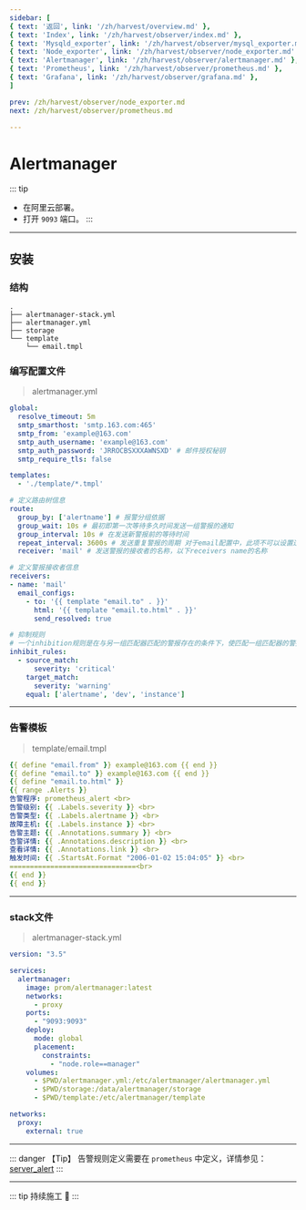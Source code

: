 ```yaml
---
sidebar: [
{ text: '返回', link: '/zh/harvest/overview.md' },
{ text: 'Index', link: '/zh/harvest/observer/index.md' },
{ text: 'Mysqld_exporter', link: '/zh/harvest/observer/mysql_exporter.md' },
{ text: 'Node_exporter', link: '/zh/harvest/observer/node_exporter.md' },
{ text: 'Alertmanager', link: '/zh/harvest/observer/alertmanager.md' },
{ text: 'Prometheus', link: '/zh/harvest/observer/prometheus.md' },
{ text: 'Grafana', link: '/zh/harvest/observer/grafana.md' },
]

prev: /zh/harvest/observer/node_exporter.md
next: /zh/harvest/observer/prometheus.md

---
```


# Alertmanager

::: tip
- 在阿里云部署。
- 打开 `9093` 端口。
:::

---

## 安装

### 结构

```text
.
├── alertmanager-stack.yml
├── alertmanager.yml
├── storage
└── template
    └── email.tmpl
```

### 编写配置文件

> alertmanager.yml

```yaml
global:
  resolve_timeout: 5m
  smtp_smarthost: 'smtp.163.com:465'
  smtp_from: 'example@163.com'
  smtp_auth_username: 'example@163.com'
  smtp_auth_password: 'JRROCBSXXXAWNSXD' # 邮件授权秘钥
  smtp_require_tls: false

templates:
  - './template/*.tmpl'

# 定义路由树信息
route:
  group_by: ['alertname'] # 报警分组依据
  group_wait: 10s # 最初即第一次等待多久时间发送一组警报的通知
  group_interval: 10s # 在发送新警报前的等待时间
  repeat_interval: 3600s # 发送重复警报的周期 对于email配置中，此项不可以设置过低，否则将会由于邮件发送太多频繁，被smtp服务器拒绝
  receiver: 'mail' # 发送警报的接收者的名称，以下receivers name的名称

# 定义警报接收者信息
receivers:
- name: 'mail'
  email_configs:
    - to: '{{ template "email.to" . }}'
      html: '{{ template "email.to.html" . }}'
      send_resolved: true

# 抑制规则
# 一个inhibition规则是在与另一组匹配器匹配的警报存在的条件下，使匹配一组匹配器的警报失效的规则。两个警报必须具有一组相同的标签。
inhibit_rules:
  - source_match:
      severity: 'critical'
    target_match:
      severity: 'warning'
    equal: ['alertname', 'dev', 'instance']

```

---

### 告警模板

> template/email.tmpl

```yaml
{{ define "email.from" }} example@163.com {{ end }}
{{ define "email.to" }} example@163.com {{ end }}
{{ define "email.to.html" }}
{{ range .Alerts }}
告警程序: prometheus_alert <br>
告警级别: {{ .Labels.severity }} <br>
告警类型: {{ .Labels.alertname }} <br>
故障主机: {{ .Labels.instance }} <br>
告警主题: {{ .Annotations.summary }} <br>
告警详情: {{ .Annotations.description }} <br>
查看详情: {{ .Annotations.link }} <br>
触发时间: {{ .StartsAt.Format "2006-01-02 15:04:05" }} <br>
===============================<br>
{{ end }}
{{ end }}

```

---

### stack文件

> alertmanager-stack.yml

```yaml
version: "3.5"

services:
  alertmanager:
    image: prom/alertmanager:latest
    networks:
      - proxy
    ports:
      - "9093:9093"
    deploy:
      mode: global
      placement:
        constraints:
          - "node.role==manager"
    volumes:
      - $PWD/alertmanager.yml:/etc/alertmanager/alertmanager.yml
      - $PWD/storage:/data/alertmanager/storage
      - $PWD/template:/etc/alertmanager/template

networks:
  proxy:
    external: true
```

---

::: danger 【Tip】
告警规则定义需要在 `prometheus` 中定义，详情参见：[server_alert]()
:::

---

::: tip
持续施工 :construction:
:::
